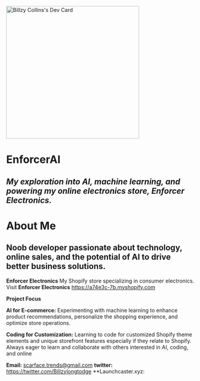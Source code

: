 <a href="https://app.daily.dev/billzydev"><img src="https://api.daily.dev/devcards/v2/IFYXaR2zJ3Jn5ZOarhZkk.png?type=default&r=qbz" width="356" alt="Billzy Collins's Dev Card"/></a>

# **EnforcerAI**

## *My exploration into AI, machine learning, and powering my online electronics store, Enforcer Electronics.*

# **About Me**
## Noob developer passionate about technology, online sales, and the potential of AI to drive better business solutions.

**Enforcer Electronics**
My Shopify store specializing in consumer electronics. 
Visit **Enforcer Electronics** https://a74e3c-7b.myshopify.com

**Project Focus**

**AI for E-commerce:** Experimenting with
machine learning to enhance product recommendations, personalize the shopping experience, and optimize store operations.

**Coding for Customization:** Learning to code for customized Shopify theme elements and unique storefront features especially if they relate to Shopify.
Always eager to learn and collaborate with others interested in AI, coding, and online 

**Email:** scarface.trends@gmail.com
**twitter:** https://twitter.com/Billzylongtodge
**Launchcaster.xyz: 




